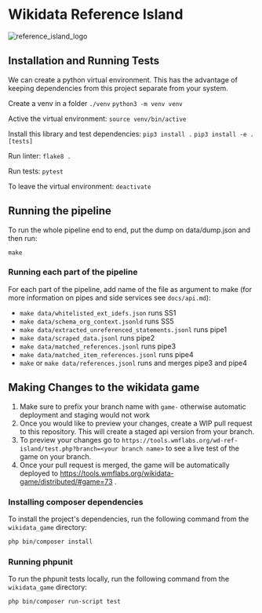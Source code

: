 # Wikidata Reference Island
![reference_island_logo](https://upload.wikimedia.org/wikipedia/commons/thumb/f/f8/Treasure_map.png/120px-Treasure_map.png)
## Installation and Running Tests
We can create a python virtual environment.
This has the advantage of keeping dependencies from this project separate from your system.

Create a venv in a folder `./venv`
`python3 -m venv venv`

Active the virtual environment:
`source venv/bin/active`

Install this library and test dependencies:
`pip3 install .`
`pip3 install -e .[tests]`

Run linter:
`flake8 .`

Run tests:
`pytest`

To leave the virtual environment:
`deactivate`

## Running the pipeline
To run the whole pipeline end to end, put the dump on data/dump.json and then run:

`make`

### Running each part of the pipeline
For each part of the pipeline, add name of the file as argument to make (for more information on pipes and side services see `docs/api.md`):
 - `make data/whitelisted_ext_idefs.json` runs SS1
 - `make data/schema_org_context.jsonld` runs SS5
 - `make data/extracted_unreferenced_statements.jsonl` runs pipe1
 - `make data/scraped_data.jsonl` runs pipe2
 - `make data/matched_references.jsonl` runs pipe3
 - `make data/matched_item_references.jsonl` runs pipe4
 - `make` or `make data/references.jsonl` runs and merges pipe3 and pipe4


## Making Changes to the wikidata game

1. Make sure to prefix your branch name with `game-` otherwise automatic deployment and staging would not work
1. Once you would like to preview your changes, create a WIP pull request to this repository. This will create a staged api version from your branch.
1. To preview your changes go to `https://tools.wmflabs.org/wd-ref-island/test.php?branch=<your branch name>` to see a live test of the game on your branch.
1. Once your pull request is merged, the game will be automatically deployed to https://tools.wmflabs.org/wikidata-game/distributed/#game=73 .

### Installing composer dependencies

To install the project's dependencies, run the following command from the `wikidata_game` directory:

```bash
php bin/composer install
```

### Running phpunit

To run the phpunit tests locally, run the following command from the `wikidata_game` directory:

```bash
php bin/composer run-script test
```

